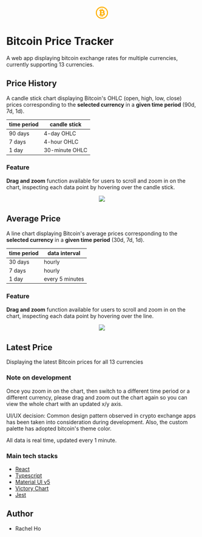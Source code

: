 <div style="
  padding: 1rem 0;
">
<p align="center">
  <img src="./public/icons/favicon-32x32.png" style="
    width: 32px
  "/>
</p>

# Bitcoin Price Tracker

A web app displaying bitcoin exchange rates for multiple currencies, currently supporting 13 currencies.

## Price History

A candle stick chart displaying Bitcoin's OHLC (open, high, low, close) prices corresponding to the **selected currency** in a **given time period** (90d, 7d, 1d).

| time period | candle stick   |
| ----------- | -------------- |
| 90 days     | 4-day OHLC     |
| 7 days      | 4-hour OHLC    |
| 1 day       | 30-minute OHLC |

### Feature

**Drag and zoom** function available for users to scroll and zoom in on the chart, inspecting each data point by hovering over the candle stick.

<p align="center">
<img src="https://media.giphy.com/media/9EYCxE7mu94RYmIN2P/giphy.gif" width="550" />
</p>

## Average Price

A line chart displaying Bitcoin's average prices corresponding to the **selected currency** in a **given time period** (30d, 7d, 1d).

| time period | data interval   |
| ----------- | --------------- |
| 30 days     | hourly          |
| 7 days      | hourly          |
| 1 day       | every 5 minutes |

### Feature

**Drag and zoom** function available for users to scroll and zoom in on the chart, inspecting each data point by hovering over the line.

<p align="center">
<img src="https://media.giphy.com/media/kymn8ohMCsPsAtRfOc/giphy.gif" width="550" />
</p>

## Latest Price

Displaying the latest Bitcoin prices for all 13 currencies

### Note on development

Once you zoom in on the chart, then switch to a different time period or a different currency, please drag and zoom out the chart again so you can view the whole chart with an updated x/y axis.

UI/UX decision:
Common design pattern observed in crypto exchange apps has been taken into consideration during development.
Also, the custom palette has adopted bitcoin's theme color.

All data is real time, updated every 1 minute.

### Main tech stacks

- [React](https://reactjs.org/)
- [Typescript](https://www.typescriptlang.org/)
- [Material UI v5](https://mui.com/)
- [Victory Chart](https://formidable.com/open-source/victory/)
- [Jest](https://jestjs.io/docs/getting-started)

## Author

- Rachel Ho
